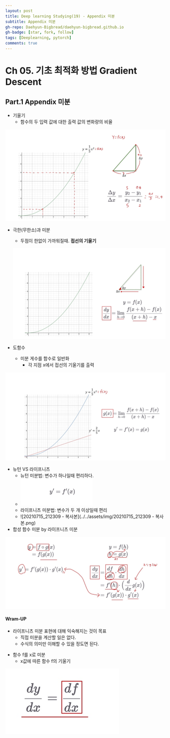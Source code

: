 ```yaml
---
layout: post
title: Deep learning Studying(19) - Appendix 미분
subtitle: Appendix 미분
gh-repo: Daehyun-Bigbread/daehyun-bigbread.github.io
gh-badge: [star, fork, follow]
tags: [Deeplearning, pytorch]
comments: true
---
```


# Ch 05. 기초 최적화 방법 Gradient Descent

## Part.1 Appendix 미분

* 기울기
  * 함수의 두 입력 값에 대한 출력 값의 변화량의 비율

![20210715_211212](../../assets/img/20210715_211212.png)

* 극한(무한소)과 미분

  * 두점이 한없이 가까워질때. **접선의 기울기**

  ![20210715_211711](../../assets/img/20210715_211711.png)

* 도함수
  * 미분 게수를 함수로 일반화
    * 각 지점 x에서 접선의 기울기를 출력

![20210715_212024](../../assets/img/20210715_212024.png)

* 뉴턴 VS 라이프니츠
  * 뉴턴 미분법: 변수가 하나일때 편리하다.
  * ![20210715_212309](../../assets/img/20210715_212309.png)
  * 라이프니츠 미분법: 변수가 두 개 이상일때 편리	
  * ![20210715_212309 - 복사본](../../assets/img/20210715_212309 - 복사본.png)
* 합성 함수 미분 by 라이프니츠 미분

![20210715_220051](../../assets/img/20210715_220051.png)

#### Wram-UP

* 라이프니츠 미분 표현에 대해 익숙해지는 것이 목표
  * 직접 미분을 계산할 일은 없다.
  * 수식의 의미만 이해할 수 있을 정도면 된다.



- 함수 f를 x로 미분
  - x값에 따른 함수 f의 기울기

![20210715_220648](../../assets/img/20210715_220648.png)

